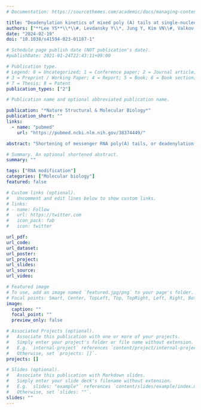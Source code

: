 ```yaml
---
# Documentation: https://sourcethemes.com/academic/docs/managing-content/

title: "Deadenylation kinetics of mixed poly (A) tails at single-nucleotide resolution"
authors: ["**Lee YS**\\*\\#, Levdansky Y\\*, Jung Y, Kim VN\\#, Valkov E\\#"]
date: "2024-02-19"
doi: "10.1038/s41594-023-01187-1"

# Schedule page publish date (NOT publication's date).
#publishDate: 2021-01-24T22:43:11+09:00

# Publication type.
# Legend: 0 = Uncategorized; 1 = Conference paper; 2 = Journal article;
# 3 = Preprint / Working Paper; 4 = Report; 5 = Book; 6 = Book section;
# 7 = Thesis; 8 = Patent
publication_types: ["2"]

# Publication name and optional abbreviated publication name.

publication: "*Nature Structural & Molecular Biology*"
publication_short: ""
links:
  - name: "pubmed"
    url: "https://pubmed.ncbi.nlm.nih.gov/38374449/"

abstract: "Shortening of messenger RNA poly(A) tails, or deadenylation, is a rate-limiting step in mRNA decay and is highly regulated during gene expression. The incorporation of non-adenosines in poly(A) tails, or 'mixed tailing', has been observed in vertebrates and viruses. Here, to quantitate the effect of mixed tails, we mathematically modeled deadenylation reactions at single-nucleotide resolution using an in vitro deadenylation system reconstituted with the complete human CCR4-NOT complex. Applying this model, we assessed the disrupting impact of single guanosine, uridine or cytosine to be equivalent to approximately 6, 8 or 11 adenosines, respectively. CCR4-NOT stalls at the 0, -1 and -2 positions relative to the non-adenosine residue. CAF1 and CCR4 enzyme subunits commonly prefer adenosine but exhibit distinct sequence selectivities and stalling positions. Our study provides an analytical framework to monitor deadenylation and reveals the molecular basis of tail sequence-dependent regulation of mRNA stability."

# Summary. An optional shortened abstract.
summary: ""

tags: ["RNA modification"]
categories: ["Molecular biology"]
featured: false

# Custom links (optional).
#   Uncomment and edit lines below to show custom links.
# links:
# - name: Follow
#   url: https://twitter.com
#   icon_pack: fab
#   icon: twitter

url_pdf:
url_code:
url_dataset:
url_poster:
url_project:
url_slides:
url_source:
url_video:

# Featured image
# To use, add an image named `featured.jpg/png` to your page's folder.
# Focal points: Smart, Center, TopLeft, Top, TopRight, Left, Right, BottomLeft, Bottom, BottomRight.
image:
  caption: ""
  focal_point: ""
  preview_only: false

# Associated Projects (optional).
#   Associate this publication with one or more of your projects.
#   Simply enter your project's folder or file name without extension.
#   E.g. `internal-project` references `content/project/internal-project/index.md`.
#   Otherwise, set `projects: []`.
projects: []

# Slides (optional).
#   Associate this publication with Markdown slides.
#   Simply enter your slide deck's filename without extension.
#   E.g. `slides: "example"` references `content/slides/example/index.md`.
#   Otherwise, set `slides: ""`.
slides: ""
---
```

